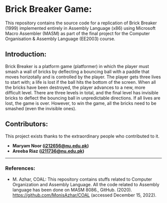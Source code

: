 # Brick Breaker Game:

This repository contains the source code for a replication of Brick Breaker (1999) implemented entirely in Assembly Language (x86) using Microsoft Macro Assembler (MASM) as part of the final project for the Computer Organisation &amp; Assembly Language (EE2003) course.

## Introduction:

Brick Breaker is a platform game (platformer) in which the player must smash a wall of bricks by deflecting a bouncing ball with a paddle that moves horizotally and is controlled by the player. The player gets three lives to start with; a life is lost if the ball hits the bottom of the screen. When all the bricks have been destroyed, the player advances to a new, more difficult level. There are three levels in total, and the final level has invisible bricks to deflect the bouncing ball in unpredictable directions. If all lives are lost, the game is over. However, to win the game, all the bricks need to be smashed (even the invisible ones).

## Contributors:

This project exists thanks to the extraordinary people who contributed to it.
* **Maryam Noor (i212656@nu.edu.pk)**
* **Areeba Riaz (i211736@nu.edu.pk)**

---

### References:

* M. Azhar, COAL: This repository contains stuffs related to Computer Organization and Assembly Language. All the code related to Assembly language has been done on MASM 8086., GitHub. (2020). https://github.com/MonisAzhar/COAL (accessed December 15, 2022).
